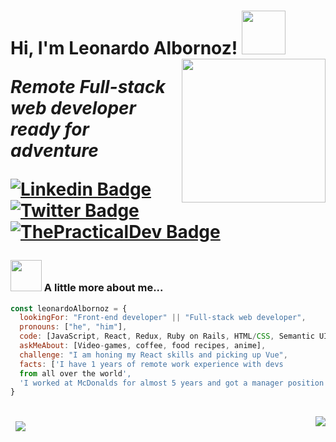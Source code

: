 <h1> Hi, I'm Leonardo Albornoz! <img src="https://media1.giphy.com/media/yrhhmre5fN2PtRujfo/giphy-downsized-medium.gif" width="70"/>
<img align='right' src="https://media4.giphy.com/media/xbLZjyMNQqEpTKjkSm/giphy.gif" width="230"/>
<p><em>Remote Full-stack web developer ready for adventure</em></p>

[![Linkedin Badge](https://img.shields.io/badge/-Leonardo%20Albornoz-blue?style=flat-square&logo=Linkedin&logoColor=white&link=https://www.linkedin.com/in/leonardo-albornoz-216784198/)](https://www.linkedin.com/in/leonardo-albornoz-216784198/)
[![Twitter Badge](https://img.shields.io/badge/-@Leboroz_-1ca0f1?style=flat-square&labelColor=1ca0f1&logo=twitter&logoColor=white&link=https://twitter.com/Leboroz)](https://twitter.com/Leboroz)
[![ThePracticalDev Badge](https://img.shields.io/badge/-Leboroz-0A0A0A?style=flat-square&labelColor=black&logo=dev.to&link=https://dev.to/Leboroz)](https://dev.to/Leboroz)

### <img src="https://media3.giphy.com/media/7T200DTPdx31e/giphy.gif" width="50"/> A little more about me...

```javascript
const leonardoAlbornoz = {
  lookingFor: "Front-end developer" || "Full-stack web developer",
  pronouns: ["he", "him"],
  code: [JavaScript, React, Redux, Ruby on Rails, HTML/CSS, Semantic UI, Bootstrap, Material UI],
  askMeAbout: [Video-games, coffee, food recipes, anime],
  challenge: "I am honing my React skills and picking up Vue",
  facts: ['I have 1 years of remote work experience with devs
  from all over the world',
  'I worked at McDonalds for almost 5 years and got a manager position']
}
```

<br>
<a href="https://github.com/leboroz">
  <img align="left" style="margin:0.5rem" src="https://github-readme-stats.vercel.app/api?username=Leboroz&show_icons=true&theme=radical">
</a>
<a href="https://github.com/leboroz">
  <img align="right" src="https://github-readme-stats.vercel.app/api/top-langs/?username=Leboroz&theme=radical" />
</a>
<br>
